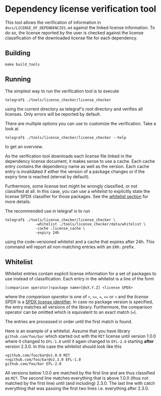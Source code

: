 # Dependency license verification tool

This tool allows the verification of information in
`docs/LICENSE_OF_DEPENDENCIES.md` against the linked license
information. To do so, the license reported by the user is
checked against the license classification of the downloaded
license file for each dependency.

## Building

```shell
make build_tools
```

## Running

The simplest way to run the verification tool is to execute

```shell
telegraf$ ./tools/license_checker/license_checker
```

using the current directory as telegraf's root directory and verifies
all licenses. Only errors will be reported by default.

There are multiple options you can use to customize the verification.
Take a look at

```shell
telegraf$ ./tools/license_checker/license_checker --help
```

to get an overview.

As the verification tool downloads each license file linked in the
dependency license document, it makes sense to use a cache. Each
cache entry contains the dependency name as well as the version.
Each cache entry is invalidated if either the version of a package
changes or if the expiry time is reached (eternal by default).

Furthermore, some license text might be wrongly classified, or
not classified at all. In this case, you can use a _whitelist_ to
explicitly state the license SPDX classifier for those packages.
See the [whitelist section](#whitelist) for more details.

The recommended use in telegraf is to run

```shell
telegraf$ ./tools/license_checker/license_checker \
              -whitelist ./tools/license_checker/data/whitelist \
              -cache .license_cache \
              -expiry 24h
```

using the code-versioned whitelist and a cache that expires
after 24h. This command will report all non-matching entries
with an `ERR:` prefix.

## Whitelist

Whitelist entries contain explicit license information for
a set of packages to use instead of classification. Each entry
in the whitelist is a line of the form

```text
[comparison operator]<package name>[@vX.Y.Z] <license SPDX>
```

where the _comparison operator_ is one of `>`, `>=`, `=`, `<=` or `<`
and the _license SPDX_ is a [SPDX license identifier][spdx].
In case no package version is specified, the entry matches all versions
of the library. Furthermore, the comparison operator can be omitted
which is equivalent to an exact match (`=`).

The entries are processed in order until the first match is found.

Here is an example of a whitelist. Assume that you have library
`github.com/foo/bar` which started out with the `MIT` license
until version 1.0.0 where it changed to `EFL-1.0` until it again
changed to `EFL-2.0` starting __after__ version 2.3.0. In this case
the whitelist should look like this

```text
<github.com/foo/bar@v1.0.0 MIT
<=github.com/foo/bar@v2.3.0 EFL-1.0
github.com/foo/bar EFL-2.0
```

All versions below 1.0.0 are matched by the first line and are thus
classified as `MIT`. The second line matches everything that is
above 1.0.0 (thus not matched by the first line) until (and including)
2.3.0. The last line with catch everything that was passing the first
two lines i.e. everything after 2.3.0.

[spdx]: https://spdx.org/licenses/
